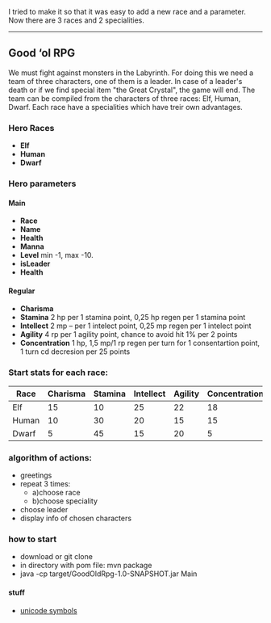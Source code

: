 I tried to make it so that it was easy to add a new race and a parameter.
Now there are 3 races and 2 specialities.

________________________________________________________________________
## Good ‘ol RPG
We must fight against monsters in the Labyrinth.
For doing this we need a team of three characters, one of them is a leader.
In case of a leader's death or if we find special item "the Great Crystal", the game will end.
The team can be compiled from the characters of three races: Elf, Human, Dwarf.
Each race have a specialities which have treir own advantages.
### Hero Races
 - __Elf__
 - __Human__
 - __Dwarf__
### Hero parameters
#### Main
 - __Race__
 - __Name__
 - __Health__
 - __Manna__
 - __Level__ min -1, max -10.
 - __isLeader__ 
 - __Health__
 #### Regular
 - __Charisma__
 - __Stamina__ 2 hp per 1 stamina point, 0,25 hp regen per 1 stamina point
 - __Intellect__ 2 mp – per 1 intelect point, 0,25 mp regen per 1 intelect point
 - __Agility__  4 rp per 1 agility point, chance to avoid hit 1% per 2 points
 - __Concentration__ 1 hp, 1,5 mp/1 rp regen per turn for 1 consentartion point, 1 turn cd decresion per 25 points
 ### Start stats for each race:
  Race  |  Charisma | Stamina | Intellect | Agility | Concentration  
------- | --------- | ------- | --------- | ------- | -------------   
  Elf | 15 | 10 | 25 | 22 | 18
  Human | 10 | 30 | 20 | 15 | 15
  Dwarf | 5 | 45 | 15 | 20 | 5 
  
### algorithm of actions:
 - greetings
 - repeat 3 times:
   - a)choose race
   - b)choose speciality
 - choose leader
 - display info of chosen characters
### how to start
 - download or git clone
 - in directory with pom file: mvn package
 - java -cp target/GoodOldRpg-1.0-SNAPSHOT.jar Main
 
#### __stuff__
 - [unicode symbols](https://unicode-table.com/ru/#box-drawing)
